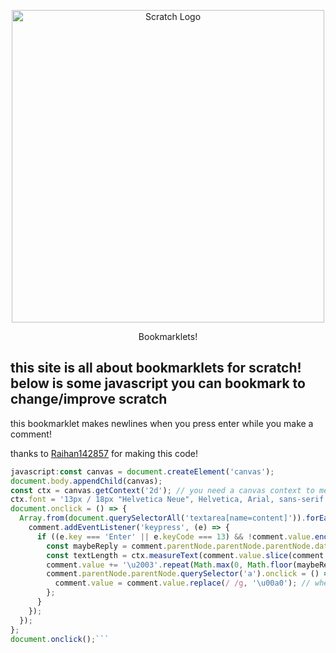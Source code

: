 <p align="center">
  <img width="500" src="https://upload.wikimedia.org/wikipedia/commons/thumb/f/f1/Scratchlogo.svg/1024px-Scratchlogo.svg.png" alt="Scratch Logo">
</p>
<p align="center">
Bookmarklets!
</p>

this site is all about bookmarklets for scratch! below is some javascript you can bookmark to change/improve scratch
-----
this bookmarklet makes newlines when you press enter while you make a comment!

thanks to [Raihan142857](scratch.mit.edu/users/Raihan142857) for making this code!
```javascript
javascript:const canvas = document.createElement('canvas');
document.body.appendChild(canvas);
const ctx = canvas.getContext('2d'); // you need a canvas context to measure text length
ctx.font = '13px / 18px "Helvetica Neue", Helvetica, Arial, sans-serif';
document.onclick = () => {
  Array.from(document.querySelectorAll('textarea[name=content]')).forEach((comment) => { // loops through all the comments
    comment.addEventListener('keypress', (e) => {
      if ((e.key === 'Enter' || e.keyCode === 13) && !comment.value.endsWith('\u2003')) { // does stuff when you hit enter while writing the comment
        const maybeReply = comment.parentNode.parentNode.parentNode.dataset.content === 'reply-form' ? 0.8 : 1; // check if it's a reply and adjust is accordingly
        const textLength = ctx.measureText(comment.value.slice(comment.value.lastIndexOf('\u2003') + 1)).width; // calculate the length of the text
        comment.value += '\u2003'.repeat(Math.max(0, Math.floor(maybeReply * (-0.08 * textLength + 36)))); // this is the magic part that insertss the newline
        comment.parentNode.parentNode.querySelector('a').onclick = () => {
          comment.value = comment.value.replace(/ /g, '\u00a0'); // when the comment is posted all spaces need to be non-breaking to make it work
        };
      }
    });
  });
};
document.onclick();```
